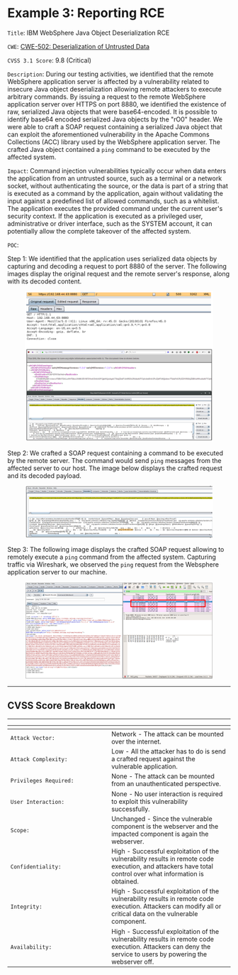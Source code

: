 # Example 3: Reporting RCE

`Title`: IBM WebSphere Java Object Deserialization RCE

`CWE`: [CWE-502: Deserialization of Untrusted Data](https://cwe.mitre.org/data/definitions/502.html)

`CVSS 3.1 Score`: 9.8 (Critical)

`Description`: During our testing activities, we identified that the remote WebSphere application server is affected by a vulnerability related to insecure Java object deserialization allowing remote attackers to execute arbitrary commands. By issuing a request to the remote WebSphere application server over HTTPS on port 8880, we identified the existence of raw, serialized Java objects that were base64-encoded. It is possible to identify base64 encoded serialized Java objects by the "rO0" header. We were able to craft a SOAP request containing a serialized Java object that can exploit the aforementioned vulnerability in the Apache Commons Collections (ACC) library used by the WebSphere application server. The crafted Java object contained a `ping` command to be executed by the affected system.

`Impact`: Command injection vulnerabilities typically occur when data enters the application from an untrusted source, such as a terminal or a network socket, without authenticating the source, or the data is part of a string that is executed as a command by the application, again without validating the input against a predefined list of allowed commands, such as a whitelist. The application executes the provided command under the current user's security context. If the application is executed as a privileged user, administrative or driver interface, such as the SYSTEM account, it can potentially allow the complete takeover of the affected system.

`POC`:

Step 1: We identified that the application uses serialized data objects by capturing and decoding a request to port 8880 of the server. The following images display the original request and the remote server's response, along with its decoded content.

<figure><img src="../../../.gitbook/assets/image (541).png" alt=""><figcaption></figcaption></figure>

Step 2: We crafted a SOAP request containing a command to be executed by the remote server. The command would send `ping` messages from the affected server to our host. The image below displays the crafted request and its decoded payload.

<figure><img src="../../../.gitbook/assets/image (542).png" alt=""><figcaption></figcaption></figure>

Step 3: The following image displays the crafted SOAP request allowing to remotely execute a `ping` command from the affected system. Capturing traffic via Wireshark, we observed the `ping` request from the Websphere application server to our machine.

<figure><img src="../../../.gitbook/assets/image (543).png" alt=""><figcaption></figcaption></figure>

***

## CVSS Score Breakdown

***

<table><thead><tr><th width="214"></th><th></th></tr></thead><tbody><tr><td><code>Attack Vector:</code></td><td>Network - The attack can be mounted over the internet.</td></tr><tr><td><code>Attack Complexity:</code></td><td>Low - All the attacker has to do is send a crafted request against the vulnerable application.</td></tr><tr><td><code>Privileges Required:</code></td><td>None - The attack can be mounted from an unauthenticated perspective.</td></tr><tr><td><code>User Interaction:</code></td><td>None - No user interaction is required to exploit this vulnerability successfully.</td></tr><tr><td><code>Scope:</code></td><td>Unchanged - Since the vulnerable component is the webserver and the impacted component is again the webserver.</td></tr><tr><td><code>Confidentiality:</code></td><td>High - Successful exploitation of the vulnerability results in remote code execution, and attackers have total control over what information is obtained.</td></tr><tr><td><code>Integrity:</code></td><td>High - Successful exploitation of the vulnerability results in remote code execution. Attackers can modify all or critical data on the vulnerable component.</td></tr><tr><td><code>Availability:</code></td><td>High - Successful exploitation of the vulnerability results in remote code execution. Attackers can deny the service to users by powering the webserver off.</td></tr></tbody></table>
